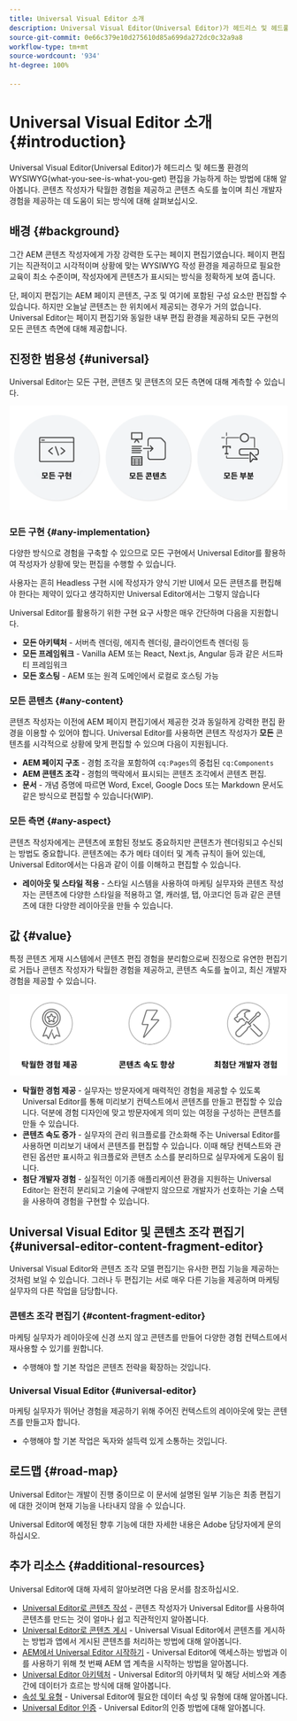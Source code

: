 ```yaml
---
title: Universal Visual Editor 소개
description: Universal Visual Editor(Universal Editor)가 헤드리스 및 헤드풀 환경의 WYSIWYG(what-you-see-is-what-you-get) 편집을 가능하게 하는 방법에 대해 알아봅니다. 콘텐츠 작성자가 탁월한 경험을 제공하고 콘텐츠 속도를 높이며 최신 개발자 경험을 제공하는 데 도움이 되는 방식에 대해 살펴보십시오.
source-git-commit: 0e66c379e10d275610d85a699da272dc0c32a9a8
workflow-type: tm+mt
source-wordcount: '934'
ht-degree: 100%

---
```



# Universal Visual Editor 소개 {#introduction}

Universal Visual Editor(Universal Editor)가 헤드리스 및 헤드풀 환경의 WYSIWYG(what-you-see-is-what-you-get) 편집을 가능하게 하는 방법에 대해 알아봅니다. 콘텐츠 작성자가 탁월한 경험을 제공하고 콘텐츠 속도를 높이며 최신 개발자 경험을 제공하는 데 도움이 되는 방식에 대해 살펴보십시오.

## 배경 {#background}

그간 AEM 콘텐츠 작성자에게 가장 강력한 도구는 페이지 편집기였습니다. 페이지 편집기는 직관적이고 시각적이며 상황에 맞는 WYSIWYG 작성 환경을 제공하므로 필요한 교육이 최소 수준이며, 작성자에게 콘텐츠가 표시되는 방식을 정확하게 보여 줍니다.

단, 페이지 편집기는 AEM 페이지 콘텐츠, 구조 및 여기에 포함된 구성 요소만 편집할 수 있습니다. 하지만 오늘날 콘텐츠는 한 위치에서 제공되는 경우가 거의 없습니다. Universal Editor는 페이지 편집기와 동일한 내부 편집 환경을 제공하되 모든 구현의 모든 콘텐츠 측면에 대해 제공합니다.

## 진정한 범용성 {#universal}

Universal Editor는 모든 구현, 콘텐츠 및 콘텐츠의 모든 측면에 대해 계측할 수 있습니다.

![범용성이 가능한 이유](assets/universal.png)

### 모든 구현 {#any-implementation}

다양한 방식으로 경험을 구축할 수 있으므로 모든 구현에서 Universal Editor를 활용하여 작성자가 상황에 맞는 편집을 수행할 수 있습니다.

사용자는 흔히 Headless 구현 시에 작성자가 양식 기반 UI에서 모든 콘텐츠를 편집해야 한다는 제약이 있다고 생각하지만 Universal Editor에서는 그렇지 않습니다

Universal Editor를 활용하기 위한 구현 요구 사항은 매우 간단하며 다음을 지원합니다.

* **모든 아키텍처** - 서버측 렌더링, 에지측 렌더링, 클라이언트측 렌더링 등
* **모든 프레임워크** - Vanilla AEM 또는 React, Next.js, Angular 등과 같은 서드파티 프레임워크
* **모든 호스팅** - AEM 또는 원격 도메인에서 로컬로 호스팅 가능

### 모든 콘텐츠 {#any-content}

콘텐츠 작성자는 이전에 AEM 페이지 편집기에서 제공한 것과 동일하게 강력한 편집 환경을 이용할 수 있어야 합니다. Universal Editor를 사용하면 콘텐츠 작성자가 **모든** 콘텐츠를 시각적으로 상황에 맞게 편집할 수 있으며 다음이 지원됩니다.

* **AEM 페이지 구조** - 경험 조각을 포함하여 `cq:Pages`의 중첩된 `cq:Components`
* **AEM 콘텐츠 조각** - 경험의 맥락에서 표시되는 콘텐츠 조각에서 콘텐츠 편집.
* **문서** - 개념 증명에 따르면 Word, Excel, Google Docs 또는 Markdown 문서도 같은 방식으로 편집할 수 있습니다(WIP).

### 모든 측면 {#any-aspect}

콘텐츠 작성자에게는 콘텐츠에 포함된 정보도 중요하지만 콘텐츠가 렌더링되고 수신되는 방법도 중요합니다. 콘텐츠에는 추가 메타 데이터 및 계측 규칙이 들어 있는데, Universal Editor에서는 다음과 같이 이를 이해하고 편집할 수 있습니다.

* **레이아웃 및 스타일 적용** - 스타일 시스템을 사용하여 마케팅 실무자와 콘텐츠 작성자는 콘텐츠에 다양한 스타일을 적용하고 열, 캐러셀, 탭, 아코디언 등과 같은 콘텐츠에 대한 다양한 레이아웃을 만들 수 있습니다.

## 값 {#value}

특정 콘텐츠 게재 시스템에서 콘텐츠 편집 경험을 분리함으로써 진정으로 유연한 편집기로 거듭나 콘텐츠 작성자가 탁월한 경험을 제공하고, 콘텐츠 속도를 높이고, 최신 개발자 경험을 제공할 수 있습니다.

![Universal Editor의 가치](assets/value.png)

* **탁월한 경험 제공** - 실무자는 방문자에게 매력적인 경험을 제공할 수 있도록 Universal Editor를 통해 미리보기 컨텍스트에서 콘텐츠를 만들고 편집할 수 있습니다. 덕분에 경험 디자인에 맞고 방문자에게 의미 있는 여정을 구성하는 콘텐츠를 만들 수 있습니다.
* **콘텐츠 속도 증가** - 실무자의 관리 워크플로를 간소화해 주는 Universal Editor를 사용하면 미리보기 내에서 콘텐츠를 편집할 수 있습니다. 이때 해당 컨텍스트와 관련된 옵션만 표시하고 워크플로와 콘텐츠 소스를 분리하므로 실무자에게 도움이 됩니다.
* **첨단 개발자 경험** - 실질적인 이기종 애플리케이션 환경을 지원하는 Universal Editor는 완전히 분리되고 기술에 구애받지 않으므로 개발자가 선호하는 기술 스택을 사용하여 경험을 구현할 수 있습니다.

## Universal Visual Editor 및 콘텐츠 조각 편집기 {#universal-editor-content-fragment-editor}

Universal Visual Editor와 콘텐츠 조각 모델 편집기는 유사한 편집 기능을 제공하는 것처럼 보일 수 있습니다. 그러나 두 편집기는 서로 매우 다른 기능을 제공하며 마케팅 실무자의 다른 작업을 담당합니다.

### 콘텐츠 조각 편집기 {#content-fragment-editor}

마케팅 실무자가 레이아웃에 신경 쓰지 않고 콘텐츠를 만들어 다양한 경험 컨텍스트에서 재사용할 수 있기를 원합니다.

* 수행해야 할 기본 작업은 콘텐츠 전략을 확장하는 것입니다.

### Universal Visual Editor {#universal-editor}

마케팅 실무자가 뛰어난 경험을 제공하기 위해 주어진 컨텍스트의 레이아웃에 맞는 콘텐츠를 만들고자 합니다.

* 수행해야 할 기본 작업은 독자와 설득력 있게 소통하는 것입니다.

## 로드맵 {#road-map}

Universal Editor는 개발이 진행 중이므로 이 문서에 설명된 일부 기능은 최종 편집기에 대한 것이며 현재 기능을 나타내지 않을 수 있습니다.

Universal Editor에 예정된 향후 기능에 대한 자세한 내용은 Adobe 담당자에게 문의하십시오.

## 추가 리소스 {#additional-resources}

Universal Editor에 대해 자세히 알아보려면 다음 문서를 참조하십시오.

* [Universal Editor로 콘텐츠 작성](authoring.md) - 콘텐츠 작성자가 Universal Editor를 사용하여 콘텐츠를 만드는 것이 얼마나 쉽고 직관적인지 알아봅니다.
* [Universal Editor로 콘텐츠 게시](publishing.md) - Universal Visual Editor에서 콘텐츠를 게시하는 방법과 앱에서 게시된 콘텐츠를 처리하는 방법에 대해 알아봅니다.
* [AEM에서 Universal Editor 시작하기](getting-started.md) - Universal Editor에 액세스하는 방법과 이를 사용하기 위해 첫 번째 AEM 앱 계측을 시작하는 방법을 알아봅니다.
* [Universal Editor 아키텍처](architecture.md) - Universal Editor의 아키텍처 및 해당 서비스와 계층 간에 데이터가 흐르는 방식에 대해 알아봅니다.
* [속성 및 유형](attributes-types.md) - Universal Editor에 필요한 데이터 속성 및 유형에 대해 알아봅니다.
* [Universal Editor 인증](authentication.md) - Universal Editor의 인증 방법에 대해 알아봅니다.
